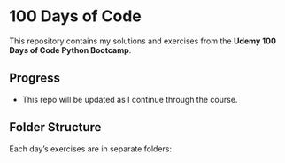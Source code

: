 # 100 Days of Code

This repository contains my solutions and exercises from the **Udemy 100 Days of Code Python Bootcamp**.  

## Progress 
- This repo will be updated as I continue through the course.

## Folder Structure
Each day’s exercises are in separate folders:

